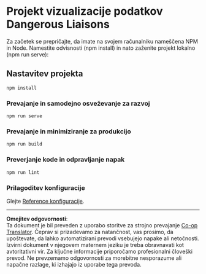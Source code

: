 <!--
CO_OP_TRANSLATOR_METADATA:
{
  "original_hash": "5c51a54dd89075a7a362890117b7ed9e",
  "translation_date": "2025-08-30T19:09:52+00:00",
  "source_file": "3-Data-Visualization/13-meaningful-visualizations/starter/README.md",
  "language_code": "sl"
}
-->
# Projekt vizualizacije podatkov Dangerous Liaisons

Za začetek se prepričajte, da imate na svojem računalniku nameščena NPM in Node. Namestite odvisnosti (npm install) in nato zaženite projekt lokalno (npm run serve):

## Nastavitev projekta
```
npm install
```

### Prevajanje in samodejno osveževanje za razvoj
```
npm run serve
```

### Prevajanje in minimiziranje za produkcijo
```
npm run build
```

### Preverjanje kode in odpravljanje napak
```
npm run lint
```

### Prilagoditev konfiguracije
Glejte [Reference konfiguracije](https://cli.vuejs.org/config/).

---

**Omejitev odgovornosti**:  
Ta dokument je bil preveden z uporabo storitve za strojno prevajanje [Co-op Translator](https://github.com/Azure/co-op-translator). Čeprav si prizadevamo za natančnost, vas prosimo, da upoštevate, da lahko avtomatizirani prevodi vsebujejo napake ali netočnosti. Izvirni dokument v njegovem maternem jeziku je treba obravnavati kot avtoritativni vir. Za ključne informacije priporočamo profesionalni človeški prevod. Ne prevzemamo odgovornosti za morebitne nesporazume ali napačne razlage, ki izhajajo iz uporabe tega prevoda.